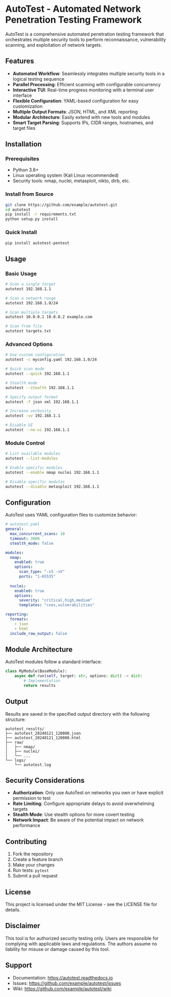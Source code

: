 # AutoTest - Automated Network Penetration Testing Framework

AutoTest is a comprehensive automated penetration testing framework that orchestrates multiple security tools to perform reconnaissance, vulnerability scanning, and exploitation of network targets.

## Features

- **Automated Workflow**: Seamlessly integrates multiple security tools in a logical testing sequence
- **Parallel Processing**: Efficient scanning with configurable concurrency
- **Interactive TUI**: Real-time progress monitoring with a terminal user interface
- **Flexible Configuration**: YAML-based configuration for easy customization
- **Multiple Output Formats**: JSON, HTML, and XML reporting
- **Modular Architecture**: Easily extend with new tools and modules
- **Smart Target Parsing**: Supports IPs, CIDR ranges, hostnames, and target files

## Installation

### Prerequisites

- Python 3.8+
- Linux operating system (Kali Linux recommended)
- Security tools: nmap, nuclei, metasploit, nikto, dirb, etc.

### Install from Source

```bash
git clone https://github.com/example/autotest.git
cd autotest
pip install -r requirements.txt
python setup.py install
```

### Quick Install

```bash
pip install autotest-pentest
```

## Usage

### Basic Usage

```bash
# Scan a single target
autotest 192.168.1.1

# Scan a network range
autotest 192.168.1.0/24

# Scan multiple targets
autotest 10.0.0.1 10.0.0.2 example.com

# Scan from file
autotest targets.txt
```

### Advanced Options

```bash
# Use custom configuration
autotest -c myconfig.yaml 192.168.1.0/24

# Quick scan mode
autotest --quick 192.168.1.1

# Stealth mode
autotest --stealth 192.168.1.1

# Specify output format
autotest -f json xml 192.168.1.1

# Increase verbosity
autotest -vv 192.168.1.1

# Disable UI
autotest --no-ui 192.168.1.1
```

### Module Control

```bash
# List available modules
autotest --list-modules

# Enable specific modules
autotest --enable nmap nuclei 192.168.1.1

# Disable specific modules
autotest --disable metasploit 192.168.1.1
```

## Configuration

AutoTest uses YAML configuration files to customize behavior:

```yaml
# autotest.yaml
general:
  max_concurrent_scans: 10
  timeout: 3600
  stealth_mode: false

modules:
  nmap:
    enabled: true
    options:
      scan_type: "-sS -sV"
      ports: "1-65535"
  
  nuclei:
    enabled: true
    options:
      severity: "critical,high,medium"
      templates: "cves,vulnerabilities"

reporting:
  formats:
    - json
    - html
  include_raw_output: false
```

## Module Architecture

AutoTest modules follow a standard interface:

```python
class MyModule(BaseModule):
    async def run(self, target: str, options: dict) -> dict:
        # Implementation
        return results
```

## Output

Results are saved in the specified output directory with the following structure:

```
autotest_results/
├── autotest_20240121_120000.json
├── autotest_20240121_120000.html
├── raw/
│   ├── nmap/
│   ├── nuclei/
│   └── ...
└── logs/
    └── autotest.log
```

## Security Considerations

- **Authorization**: Only use AutoTest on networks you own or have explicit permission to test
- **Rate Limiting**: Configure appropriate delays to avoid overwhelming targets
- **Stealth Mode**: Use stealth options for more covert testing
- **Network Impact**: Be aware of the potential impact on network performance

## Contributing

1. Fork the repository
2. Create a feature branch
3. Make your changes
4. Run tests: `pytest`
5. Submit a pull request

## License

This project is licensed under the MIT License - see the LICENSE file for details.

## Disclaimer

This tool is for authorized security testing only. Users are responsible for complying with applicable laws and regulations. The authors assume no liability for misuse or damage caused by this tool.

## Support

- Documentation: https://autotest.readthedocs.io
- Issues: https://github.com/example/autotest/issues
- Wiki: https://github.com/example/autotest/wiki